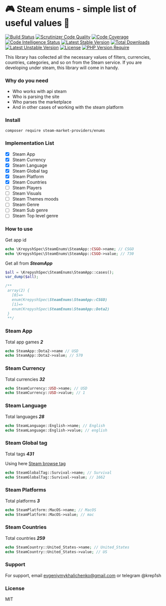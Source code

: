 # 🎮 Steam enums - simple list of useful values 👾
[![Build Status](https://circleci.com/gh/steam-market-providers/enums.svg?style=shield)](https://circleci.com/gh/steam-market-providers/enums)
[![Scrutinizer Code Quality](https://scrutinizer-ci.com/g/steam-market-providers/enums/badges/quality-score.png?b=main)](https://scrutinizer-ci.com/g/steam-market-providers/enums/?branch=main)
[![Code Coverage](https://scrutinizer-ci.com/g/steam-market-providers/enums/badges/coverage.png?b=main)](https://scrutinizer-ci.com/g/steam-market-providers/enums/?branch=main)
[![Code Intelligence Status](https://scrutinizer-ci.com/g/steam-market-providers/enums/badges/code-intelligence.svg?b=main)](https://scrutinizer-ci.com/code-intelligence)
[![Latest Stable Version](http://poser.pugx.org/steam-market-providers/enums/v)](https://packagist.org/packages/steam-market-providers/enums)
[![Total Downloads](http://poser.pugx.org/steam-market-providers/enums/downloads)](https://packagist.org/packages/steam-market-providers/enums)
[![Latest Unstable Version](http://poser.pugx.org/steam-market-providers/enums/v/unstable)](https://packagist.org/packages/steam-market-providers/enums)
[![License](http://poser.pugx.org/steam-market-providers/enums/license)](https://packagist.org/packages/steam-market-providers/enums) [![PHP Version Require](http://poser.pugx.org/steam-market-providers/enums/require/php)](https://packagist.org/packages/steam-market-providers/enums)


This library has collected all the necessary values of filters, currencies, countries, categories, and so on from the Steam service.
If you are developing under steam, this library will come in handy.

### Why do you need
- Who works with api steam
- Who is parsing the site
- Who parses the marketplace
- And in other cases of working with the steam platform

### Install
```bash
composer require steam-market-providers/enums
```

### Implementation List

- [x] Steam App
- [x] Steam Currency
- [x] Steam Language
- [x] Steam Global tag
- [x] Steam Platform
- [x] Steam Countries
- [ ] Steam Players
- [ ] Steam Visuals
- [ ] Steam Themes moods
- [ ] Steam Genre
- [ ] Steam Sub genre
- [ ] Steam Top level genre

### How to use
Get app id
```php
echo \KrepyshSpec\SteamEnums\SteamApp::CSGO->name; // CSGO
echo \KrepyshSpec\SteamEnums\SteamApp::CSGO->value; // 730
```
Get all from ***SteamApp***
```php
$all = \KrepyshSpec\SteamEnums\SteamApp::cases();
var_dump($all);

/**
 array(2) {
   [0]=>
   enum(KrepyshSpec\SteamEnums\SteamApp::CSGO)
   [1]=>
   enum(KrepyshSpec\SteamEnums\SteamApp::Dota2)
 }
 **/
```

### Steam App
Total app games ***2***
```php
echo SteamApp::Dota2->name // USD
echo SteamApp::Dota2->value; // 570
```

### Steam Currency
Total currencies ***32***
```php
echo SteamCurrency::USD->name; // USD
echo SteamCurrency::USD->value; // 1
```

### Steam Language
Total languages ***28***
```php
echo SteamLanguage::English->name; // English
echo SteamLanguage::English->value; // english
```

### Steam Global tag
Total tags ***431***

Using here [Steam browse tag](https://store.steampowered.com/tag/browse/)
```php
echo SteamGlobalTag::Survival->name; // Survival
echo SteamGlobalTag::Survival->value; // 1662
```

### Steam Platforms
Total platforms ***3***
```php
echo SteamPlatform::MacOS->name; // MacOS
echo SteamPlatform::MacOS->value; // mac
```

### Steam Countries
Total countries ***259***

```php
echo SteamCountry::United_States->name; // United_States
echo SteamCountry::United_States->value; // US
```

### Support

For support, email evgeniymykhalichenko@gmail.com or telegram @krep1sh

### License

MIT